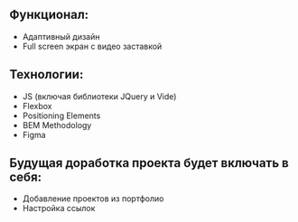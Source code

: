 ## Функционал:

* Адаптивный дизайн
* Full screen экран с видео заставкой


## Технологии:

* JS (включая библиотеки JQuery и Vide)
* Flexbox
* Positioning Elements
* BEM Methodology
* Figma
  

## Будущая доработка проекта будет включать в себя:

* Добавление проектов из портфолио
* Настройка ссылок


